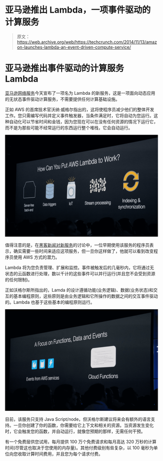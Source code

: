 # 亚马逊推出 Lambda，一项事件驱动的计算服务

> 原文：<https://web.archive.org/web/https://techcrunch.com/2014/11/13/amazon-launches-lambda-an-event-driven-compute-service/>

# 亚马逊推出事件驱动的计算服务 Lambda

[亚马逊网络服务](https://web.archive.org/web/20230306001059/http://aws.amazon.com/)今天宣布了一项名为 Lambda 的新服务，这是一项面向动态应用的无状态事件驱动计算服务，不需要提供任何计算基础设施。

正如 AWS 的首席技术官沃纳·威格尔指出的，这将使程序员减少他们的整体开发工作。您只需编写代码并定义事件触发器，当条件满足时，它将自动为您运行。这种自动化可以节省时间和金钱，因为您现在可以在没有任何资源的情况下运行它，而不是为那些可能不经常运行的东西运行整个堆栈，它会自动运行。

![Amazon Lambda](img/f0b93cfa055b27dacd15628478cf3082.png)

值得注意的是，在[黑客新闻对新服务](https://web.archive.org/web/20230306001059/http://cheeaun.github.io/hackerweb/#/item/8602936)的讨论中，一位早期使用该服务的程序员表示，确实需要一些时间来适应这项服务，但一旦你这样做了，他就可以看到改变程序员使用 AWS 方式的潜力。

Lambda 将为您负责管理、扩展和监控。事件被触发后的几毫秒内，它将通过无状态的云函数进行处理，数以千计的这些事件可以并行运行(并且您不会受到资源的任何限制)。

正如沃格尔斯所指出的，Lamda 的设计遵循功能(业务逻辑)、数据(业务状态)和交互的基本编程原则，这些原则是由业务逻辑和它所操作的数据之间的交互事件驱动的。Lambda 也基于这些基本的编程原则运行。

![AWS Lambda slide](img/178140e33a8f3ca512729f67aaa746fc.png)

目前，该服务只支持 Java Script/node，但沃格尔斯建议将来会有额外的语言支持。一旦你创建了你的函数，你需要给它上下文和相关的资源。当资源发生变化时，它会触发您的函数，并自动运行，就像您预期的那样，无需任何干预。

有一个免费层供您试用，每月提供 100 万个免费请求和每月高达 320 万秒的计算时间(尽管这也取决于您使用的内存量)。其他付费级别有些复杂，以 100 毫秒为单位向您收取计算时间费用，并且您为每个请求付费。
